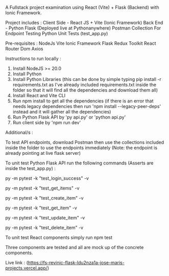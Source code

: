 A Fullstack project examination using React (Vite) + Flask (Backend) with Ionic Framework.

Project includes :
Client Side - React JS + Vite (Ionic Framework)
Back End - Python Flask (Deployed live at Pythonanywhere)
Postman Collection For Endpoint Testing
Python Unit Tests (test_app.py)

Pre-requisites : 
NodeJs
Vite
Ionic Framework
Flask
Redux Toolkit
React Router Dom
Axios

Instructions to run locally :

1. Install NodeJS >= 20.0
2. Install Python
3. Install Python Libraries (this can be done by simple typing pip install -r requirements.txt as I've already included requirements.txt inside the folder so that it will find all the dependencies and download them all)
4. Install React and Vite CLI
5. Run npm install to get all the dependencies (if there is an error that needs legacy dependencies then run 'npm install --legacy-peer-deps' instead and it will gather all the dependencies)
6. Run Python Flask API by 'py api.py' or 'python api.py'
7. Run client side by  'npm run dev'

Additional/s :

To test API endpoints, download Postman then use the collections included inside the folder to use the endpoints immediately (Note: the endpoint is already pointing at live flask server)

To unit test Python Flask API run the following commands (Asserts are inside the test_app.py) : 

py -m  pytest -k "test_login_success" -v

py -m  pytest -k "test_get_items" -v

py -m  pytest -k "test_create_item" -v

py -m  pytest -k "test_get_item" -v

py -m  pytest -k "test_update_item" -v

py -m  pytest -k "test_delete_item" -v


To unit test React components simply run npm test 

Three components are tested and all are mock up of the concrete components.

Live link : (https://fs-revinic-flask-ldu2nza1a-jose-maris-projects.vercel.app/)

